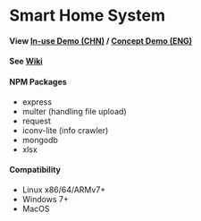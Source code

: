 # Smart Home System
#### View [In-use Demo (CHN)](http://www.jcbreath.net:8801) / [Concept Demo (ENG)](http://www.jcbreath.net/webapp) 
#### See [Wiki](https://github.com/JCBreath/SmartHome/wiki)
#### NPM Packages
* express
* multer (handling file upload)
* request
* iconv-lite (info crawler)
* mongodb
* xlsx

#### Compatibility
* Linux x86/64/ARMv7+
* Windows 7+
* MacOS
